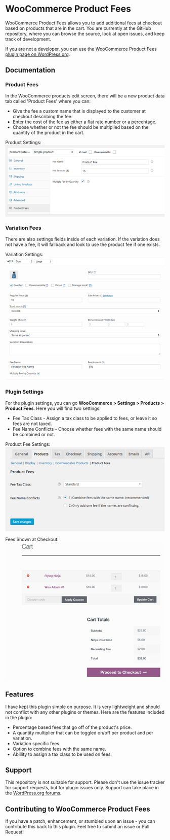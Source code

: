# WooCommerce Product Fees
WooCommerce Product Fees allows you to add additional fees at checkout based on products that are in the cart. You are currently at the GitHub repository, where you can browse the source, look at open issues, and keep track of development.

If you are not a developer, you can use the WooCommerce Product Fees [plugin page on WordPress.org](https://wordpress.org/plugins/woocommerce-product-fees/).

## Documentation
### Product Fees
In the WooCommerce products edit screen, there will be a new product data tab called 'Product Fees' where you can:

* Give the fee a custom name that is displayed to the customer at checkout describing the fee.
* Enter the cost of the fee as either a flat rate number or a percentage.
* Choose whether or not the fee should be multiplied based on the quantity of the product in the cart.

Product Settings:
![Image of Settings](images/product-settings.png)

### Variation Fees
There are also settings fields inside of each variation. If the variation does not have a fee, it will fallback and look to use the product fee if one exists.

Variation Settings: 
![Image of Variation Settings](images/variation-settings.png)

### Plugin Settings
For the plugin settings, you can go **WooCommerce > Settings > Products > Product Fees**. Here you will find two settings:

* Fee Tax Class - Assign a tax class to be applied to fees, or leave it so fees are not taxed.
* Fee Name Conflicts - Choose whether fees with the same name should be combined or not.

Product Fee Settings:
![Image of Checkout with Fees](images/product-fees-settings.png)

Fees Shown at Checkout:
![Image of Checkout with Fees](images/checkout.png)

## Features

I have kept this plugin simple on purpose. It is very lightweight and should not conflict with any other plugins or themes. Here are the features included in the plugin:

* Percentage based fees that go off of the product's price.
* A quantity multiplier that can be toggled on/off per product and per variation.
* Variation specific fees.
* Option to combine fees with the same name.
* Abillity to assign a tax class to be used on fees.

## Support
This repository is not suitable for support. Please don't use the issue tracker for support requests, but for plugin issues only. Support can take place in the [WordPress.org forums](https://wordpress.org/support/plugin/woocommerce-product-fees).

## Contributing to WooCommerce Product Fees
If you have a patch, enhancement, or stumbled upon an issue - you can contribute this back to this plugin. Feel free to submit an issue or Pull Request!
